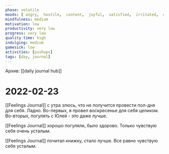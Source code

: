```yaml
---
phase: volatile
moods: [ angry,  hostile,  content,  joyful,  satisfied,  irritated,  content,  optimistic,  worried, ]
mindfulness: medium
motivation: low
productivity: very low
progress: very low
quality time: high
indulging: medium
gamesick: low
activities: [pushups]
tags: [day, journal]
---
```

Архив: [[daily journal hub]]
# 2022-02-23
[[Feelings Journal]] с утра злюсь, что не получится провести пол-дня для себя. Ладно. Во-первых, я провел воскресенье для себя целиком. Во-вторых, погулять с Юлей - это даже лучше.

[[Feelings Journal]] хорошо погуляли, было здорово. Только чувствую себя очень усталым.

[[Feelings Journal]] почитал книжку, стало лучше. Все равно чувствую себя усталым.
